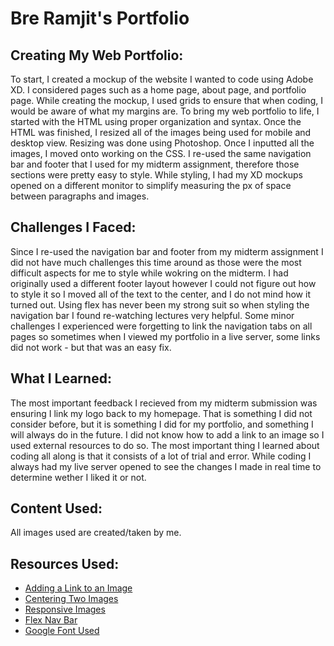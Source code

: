 # Bre Ramjit's Portfolio
## Creating My Web Portfolio:
To start, I created a mockup of the website I wanted to code using Adobe XD. I considered pages such as a home page, about page, and portfolio page. While creating the mockup, I used grids to ensure that when coding, I would be aware of what my margins are. To bring my web portfolio to life, I started with the HTML using proper organization and syntax. Once the HTML was finished, I resized all of the images being used for mobile and desktop view. Resizing was done using Photoshop. Once I inputted all the images, I moved onto working on the CSS. I re-used the same navigation bar and footer that I used for my midterm assignment, therefore those sections were pretty easy to style. While styling, I had my XD mockups opened on a different monitor to simplify measuring the px of space between paragraphs and images. 
## Challenges I Faced:
Since I re-used the navigation bar and footer from my midterm assignment I did not have much challenges this time around as those were the most difficult aspects for me to style while wokring on the midterm. I had originally used a different footer layout however I could not figure out how to style it so I moved all of the text to the center, and I do not mind how it turned out. Using flex has never been my strong suit so when styling the navigation bar I found re-watching lectures very helpful. Some minor challenges I experienced were forgetting to link the navigation tabs on all pages so sometimes when I viewed my portfolio in a live server, some links did not work - but that was an easy fix. 
## What I Learned: 
The most important feedback I recieved from my midterm submission was ensuring I link my logo back to my homepage. That is something I did not consider before, but it is something I did for my portfolio, and something I will always do in the future. I did not know how to add a link to an image so I used external resources to do so. The most important thing I learned about coding all along is that it consists of a lot of trial and error. While coding I always had my live server opened to see the changes I made in real time to determine wether I liked it or not. 
## Content Used: 
All images used are created/taken by me. 
## Resources Used: 
- [Adding a Link to an Image](https://www.w3schools.com/html/tryit.asp?filename=tryhtml_links_image)
- [Centering Two Images](https://stackoverflow.com/questions/11819417/css-center-two-images-in-css-side-by-side)
- [Responsive Images](https://imdac.github.io/modules/html/responsive-images/#preamble)
- [Flex Nav Bar](https://imdac.github.io/modules/css/css-flexbox/flex-recap.html#the-container)
- [Google Font Used](https://fonts.google.com/specimen/Lato)

